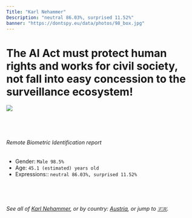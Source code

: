 ```yaml
---
Title: "Karl Nehammer"
Description: "neutral 86.03%, surprised 11.52%"
banner: "https://dontspy.eu/data/photos/98_box.jpg"
---
```


# The AI Act must protect human rights and works for civil society, not fall into easy concession to the surveillance ecosystem!

<link rel="stylesheet" type="text/css" href="/css/blog.css" />

<div class="is-fake" hidden>

_This is a **fake picture**_, we collect these anyway [because the AI Act](why-deepfake) negotiation moves in a way that would create more mess in our lives! for a longer explanation, read [The Dual Threat: How Losing the Biometric Battle Fuels Deepfake Proliferation](/blog/the-dual-threat-how-losing-the-biometric-battle-fuels-deepfake-proliferation/)

</div>

<!-- <img src="https://dontspy.eu/data/photos/54_box.jpg" /> -->
<img src="https://dontspy.eu/data/photos/98_box.jpg" />

## <br>

###### Remote Biometric Identification report

* <span class="label">Gender:</span> `Male 98.5%`
* <span class="label">Age:</span> `45.1 (estimated) years old`
* <span class="label">Expressions::</span> `neutral 86.03%, surprised 11.52%`

## <br>

###### See all of [Karl Nehammer](/policymaker#Karl%20Nehammer), or by country: [Austria](/country#Austria), or jump to [🇫🇷](/x/107).

## <br>